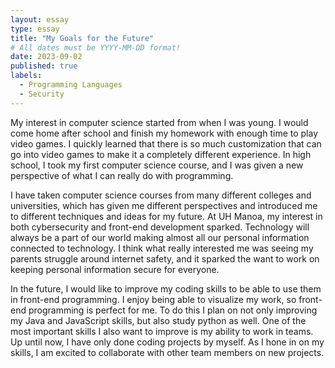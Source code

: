 ```yaml
---
layout: essay
type: essay
title: "My Goals for the Future"
# All dates must be YYYY-MM-DD format!
date: 2023-09-02
published: true
labels:
  - Programming Languages
  - Security
---
```

My interest in computer science started from when I was young.  I would come home after school and finish my homework with enough time to play video games. I quickly learned that there is so much customization that can go into video games to make it a completely different experience. In high school, I took my first computer science course, and I was given a new perspective of what I can really do with programming.

I have taken computer science courses from many different colleges and universities, which has given me different perspectives and introduced me to different techniques and ideas for my future. At UH Manoa, my interest in both cybersecurity and front-end development sparked. Technology will always be a part of our world making almost all our personal information connected to technology. I think what really interested me was seeing my parents struggle around internet safety, and it sparked the want to work on keeping personal information secure for everyone. 

In the future, I would like to improve my coding skills to be able to use them in front-end programming. I enjoy being able to visualize my work, so front-end programming is perfect for me. To do this I plan on not only improving my Java and JavaScript skills, but also study python as well. One of the most important skills I also want to improve is my ability to work in teams. Up until now, I have only done coding projects by myself. As I hone in on my skills, I am excited to collaborate with other team members on new projects. 
